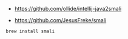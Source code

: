 * https://github.com/ollide/intellij-java2smali

* https://github.com/JesusFreke/smali


```shell
brew install smali
```


